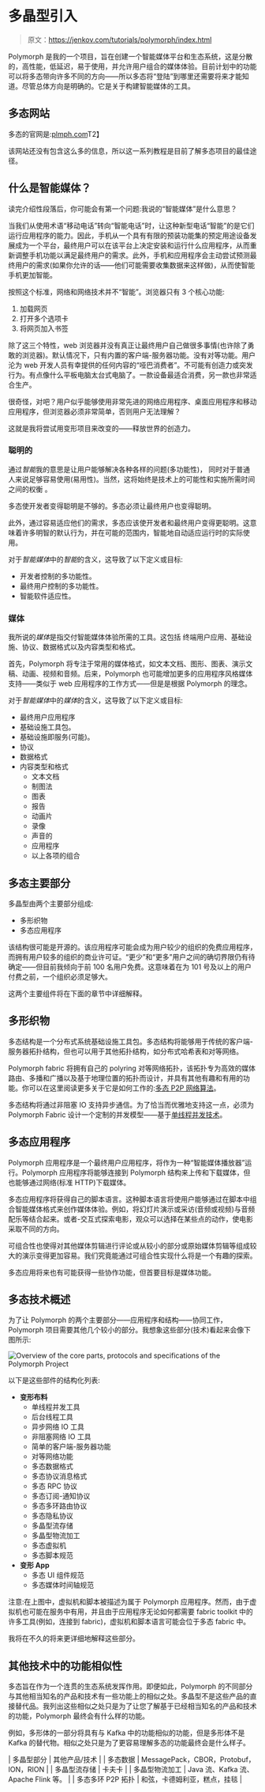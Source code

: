 # 多晶型引入

> 原文：<https://jenkov.com/tutorials/polymorph/index.html>

Polymorph 是我的一个项目，旨在创建一个智能媒体平台和生态系统，这是分散的，高性能，低延迟，易于使用，并允许用户组合的媒体体验。目前计划中的功能可以将多态带向许多不同的方向——所以多态将“登陆”到哪里还需要将来才能知道。尽管总体方向是明确的。它是关于构建智能媒体的工具。

## 多态网站

多态的官网是:[plmph.com](https://plmph.com)T2】

该网站还没有包含这么多的信息，所以这一系列教程是目前了解多态项目的最佳途径。

## 什么是智能媒体？

读完介绍性段落后，你可能会有第一个问题:我说的“智能媒体”是什么意思？

当我们从使用术语“移动电话”转向“智能电话”时，让这种新型电话“智能”的是它们运行应用程序的能力。因此，手机从一个具有有限的预装功能集的预定用途设备发展成为一个平台，最终用户可以在该平台上决定安装和运行什么应用程序，从而重新调整手机功能以满足最终用户的需求。此外，手机和应用程序会主动尝试预测最终用户的需求(如果你允许的话——他们可能需要收集数据来这样做)，从而使智能手机更加智能。

按照这个标准，网络和网络技术并不“智能”。浏览器只有 3 个核心功能:

1.  加载网页
2.  打开多个选项卡
3.  将网页加入书签

除了这三个特性，web 浏览器并没有真正让最终用户自己做很多事情(也许除了勇敢的浏览器)。默认情况下，只有内置的客户端-服务器功能。没有对等功能。用户沦为 web 开发人员有幸提供的任何内容的“哑巴消费者”。不可能有创造力或突发行为。有点像什么平板电脑太台式电脑了。一款设备最适合消费，另一款也非常适合生产。

很奇怪，对吧？用户似乎能够使用非常先进的网络应用程序、桌面应用程序和移动应用程序，但浏览器必须非常简单，否则用户无法理解？

这就是我将尝试用变形项目来改变的——释放世界的创造力。

### 聪明的

通过*智能*我的意思是让用户能够解决各种各样的问题(多功能性)， 同时对于普通人来说足够容易使用(易用性)。当然，这将始终是技术上的可能性和实施所需时间之间的权衡 。

多态使开发者变得聪明是不够的。多态必须让最终用户也变得聪明。

此外，通过容易适应他们的需求，多态应该使开发者和最终用户变得更聪明。这意味着许多明智的默认行为，并在可能的范围内，智能地自动适应运行时的实际使用。

对于*智能媒体*中的*智能*的含义，这导致了以下定义或目标:

*   开发者控制的多功能性。
*   最终用户控制的多功能性。
*   智能软件适应性。

### 媒体

我所说的*媒体*是指交付智能媒体体验所需的工具。这包括 终端用户应用、基础设施、协议、数据格式以及内容类型和格式。

首先，Polymorph 将专注于常用的媒体格式，如文本文档、图形、图表、演示文稿、动画、视频和音频。后来，Polymorph 也可能增加更多的应用程序风格媒体支持——类似于 web 应用程序的工作方式——但是是根据 Polymorph 的理念。

对于*智能媒体*中的*媒体*的含义，这导致了以下定义或目标:

*   最终用户应用程序
*   基础设施工具包。
*   基础设施即服务(可能)。
*   协议
*   数据格式
*   内容类型和格式
    *   文本文档
    *   制图法
    *   图表
    *   报告
    *   动画片
    *   录像
    *   声音的
    *   应用程序
    *   以上各项的组合

## 多态主要部分

多晶型由两个主要部分组成:

*   多形织物
*   多态应用程序

该结构很可能是开源的。该应用程序可能会成为用户较少的组织的免费应用程序，而拥有用户较多的组织的商业许可证。“更少”和“更多”用户之间的确切界限仍有待确定——但目前我倾向于前 100 名用户免费。这意味着在为 101 号及以上的用户付费之前，一个组织必须足够大。

这两个主要组件将在下面的章节中详细解释。

## 多形织物

多态结构是一个分布式系统基础设施工具包。多态结构将能够用于传统的客户端-服务器拓扑结构，但也可以用于其他拓扑结构，如分布式哈希表和对等网络。

Polymorph fabric 将拥有自己的 polyring 对等网络拓扑，该拓扑专为高效的媒体路由、多播和广播以及基于地理位置的拓扑而设计，并具有其他有趣和有用的功能。你可以在这里阅读更多关于它是如何工作的:[多态 P2P 网络算法](/tutorials/p2p/polymorph.html)。

多态结构将通过非阻塞 IO 支持异步通信。为了恰当而优雅地支持这一点，必须为 Polymorph Fabric 设计一个定制的并发模型——基于[单线程并发技术](http://tutorials.jenkov.com/java-concurrency/single-threaded-concurrency.html)。

## 多态应用程序

Polymorph 应用程序是一个最终用户应用程序，将作为一种“智能媒体播放器”运行。Polymorph 应用程序将能够连接到 Polymorph 结构来上传和下载媒体，但也能够通过网络(标准 HTTP)下载媒体。

多态应用程序将获得自己的脚本语言。这种脚本语言将使用户能够通过在脚本中组合智能媒体格式来创作媒体体验。例如，将幻灯片演示或采访(音频或视频)与音频配乐等结合起来。或者-交互式探索电影，观众可以选择在某些点的动作，使电影采取不同的方向。

可组合性也使得对其他媒体剪辑进行评论或从较小的部分或原始媒体剪辑等组成较大的演示变得更加容易。我们究竟能通过可组合性实现什么将是一个有趣的探索。

多态应用将来也有可能获得一些协作功能，但首要目标是媒体功能。

## 多态技术概述

为了让 Polymorph 的两个主要部分——应用程序和结构——协同工作，Polymorph 项目需要其他几个较小的部分。我想象这些部分(技术)看起来会像下图所示:

![Overview of the core parts, protocols and specifications of the Polymorph Project](img/91d8914f9d62b68b2a53e251cb4aeef0.png)

以下是这些部件的结构化列表:

*   **变形布料**
    *   单线程并发工具
    *   后台线程工具
    *   异步网络 IO 工具
    *   非阻塞网络 IO 工具
    *   简单的客户端-服务器功能
    *   对等网络功能
    *   多态数据格式
    *   多态协议消息格式
    *   多态 RPC 协议
    *   多态订阅-通知协议
    *   多态多环路由协议
    *   多态隐私协议
    *   多晶型流存储
    *   多晶型物流加工
    *   多态虚拟机
    *   多态脚本规范
*   **变形 App**
    *   多态 UI 组件规范
    *   多态媒体时间轴规范

注意:在上图中，虚拟机和脚本被描述为属于 Polymorph 应用程序。然而，由于虚拟机也可能在服务中有用，并且由于应用程序无论如何都需要 fabric toolkit 中的许多工具(例如，连接到 fabric)，虚拟机和脚本语言可能会位于多态 fabric 中。

我将在不久的将来更详细地解释这些部分。

## 其他技术中的功能相似性

多态旨在作为一个连贯的生态系统发挥作用。即便如此，Polymorph 的不同部分与其他相当知名的产品和技术有一些功能上的相似之处。多晶型不是这些产品的直接替代品。我列出这些相似之处只是为了让您了解基于已经相当知名的产品和技术的功能，Polymorph 最终会有什么样的功能。

例如，多形体的一部分将具有与 Kafka 中的功能相似的功能，但是多形体不是 Kafka 的替代物。相似之处只是为了更容易理解多态的功能最终会是什么样子。

| 多晶型部分 | 其他产品/技术 |
| 多态数据 | MessagePack，CBOR，Protobuf，ION，RION |
| 多晶型流存储 | 卡夫卡 |
| 多晶型物流加工 | Java 流、Kafka 流、Apache Flink 等。 |
| 多态多环 P2P 拓扑 | 和弦，卡德姆利亚，糕点，挂毯 |